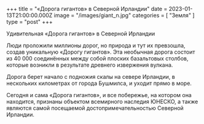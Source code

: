 +++
title = "«Дорога гигантов» в Северной Ирландии"
date = 2023-01-13T21:00:00.000Z
image = "/images/giant_n.jpg"
categories = [ "Земля" ]
type = "post"
+++

Удивительная «Дорога гигантов» в Северной Ирландии

Люди проложили миллионы дорог, но природа и тут их превзошла, создав уникальную «Дорогу гигантов». Эта необычная дорога состоит из 40 000 соединённых между собой плоских базальтовых столбов, которые возникли в результате древнего извержения вулкана.

Дорога берет начало с подножия скалы на севере Ирландии, в нескольких километрах от города Бушмилса, и уходит прямо в море.

Сегодня и сама «Дорога гигантов», и все побережье, на котором она находится, признаны объектом всемирного наследия ЮНЕСКО, а также являются самой посещаемой достопримечательностью Северной Ирландии.
